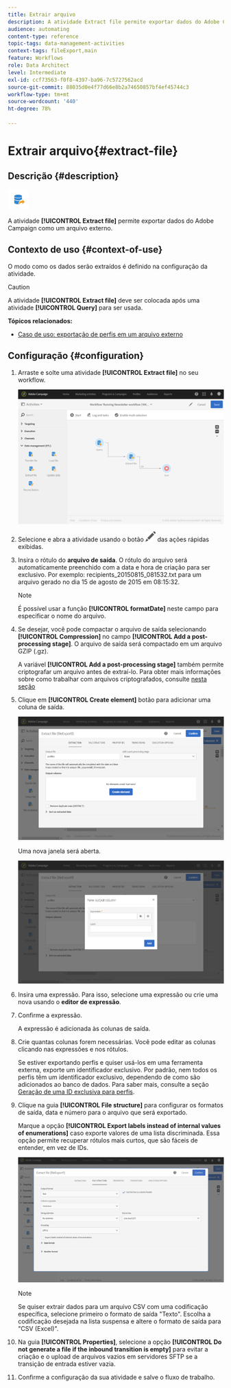 ```yaml
---
title: Extrair arquivo
description: A atividade Extract file permite exportar dados do Adobe Campaign como um arquivo externo.
audience: automating
content-type: reference
topic-tags: data-management-activities
context-tags: fileExport,main
feature: Workflows
role: Data Architect
level: Intermediate
exl-id: ccf73563-f0f8-4397-ba96-7c5727562acd
source-git-commit: 88035d0e4f77d66e8b2a74650857bf4ef45744c3
workflow-type: tm+mt
source-wordcount: '440'
ht-degree: 78%

---
```


# Extrair arquivo{#extract-file}

## Descrição {#description}

![](assets/export.png)

A atividade **[!UICONTROL Extract file]** permite exportar dados do Adobe Campaign como um arquivo externo.

## Contexto de uso {#context-of-use}

O modo como os dados serão extraídos é definido na configuração da atividade.

>[!CAUTION]
>
>A atividade **[!UICONTROL Extract file]** deve ser colocada após uma atividade **[!UICONTROL Query]** para ser usada.

**Tópicos relacionados:**

* [Caso de uso: exportação de perfis em um arquivo externo](../../automating/using/exporting-profiles-in-file.md)

## Configuração {#configuration}

1. Arraste e solte uma atividade **[!UICONTROL Extract file]** no seu workflow.

   ![](assets/wkf_data_export1.png)

1. Selecione e abra a atividade usando o botão ![](assets/edit_darkgrey-24px.png) das ações rápidas exibidas.
1. Insira o rótulo do **arquivo de saída**. O rótulo do arquivo será automaticamente preenchido com a data e hora de criação para ser exclusivo. Por exemplo: recipients_20150815_081532.txt para um arquivo gerado no dia 15 de agosto de 2015 em 08:15:32.

   >[!NOTE]
   >
   >É possível usar a função **[!UICONTROL formatDate]** neste campo para especificar o nome do arquivo.

1. Se desejar, você pode compactar o arquivo de saída selecionando **[!UICONTROL Compression]** no campo **[!UICONTROL Add a post-processing stage]**. O arquivo de saída será compactado em um arquivo GZIP (.gz).

   A variável **[!UICONTROL Add a post-processing stage]** também permite criptografar um arquivo antes de extraí-lo. Para obter mais informações sobre como trabalhar com arquivos criptografados, consulte [nesta seção](../../automating/using/managing-encrypted-data.md)

1. Clique em **[!UICONTROL Create element]** botão para adicionar uma coluna de saída.

   ![](assets/wkf_data_export2.png)

   Uma nova janela será aberta.

   ![](assets/wkf_data_export3.png)

1. Insira uma expressão. Para isso, selecione uma expressão ou crie uma nova usando o **editor de expressão**.
1. Confirme a expressão.

   A expressão é adicionada às colunas de saída.

1. Crie quantas colunas forem necessárias. Você pode editar as colunas clicando nas expressões e nos rótulos.

   Se estiver exportando perfis e quiser usá-los em uma ferramenta externa, exporte um identificador exclusivo. Por padrão, nem todos os perfis têm um identificador exclusivo, dependendo de como são adicionados ao banco de dados. Para saber mais, consulte a seção [Geração de uma ID exclusiva para perfis](../../developing/using/configuring-the-resource-s-data-structure.md#generating-a-unique-id-for-profiles-and-custom-resources).

1. Clique na guia **[!UICONTROL File structure]** para configurar os formatos de saída, data e número para o arquivo que será exportado.

   Marque a opção **[!UICONTROL Export labels instead of internal values of enumerations]** caso exporte valores de uma lista discriminada. Essa opção permite recuperar rótulos mais curtos, que são fáceis de entender, em vez de IDs.

   ![](assets/extract-file-file-structure.png)

   >[!NOTE]
   >
   >Se quiser extrair dados para um arquivo CSV com uma codificação específica, selecione primeiro o formato de saída &quot;Texto&quot;. Escolha a codificação desejada na lista suspensa e altere o formato de saída para &quot;CSV (Excel)&quot;.

1. Na guia **[!UICONTROL Properties]**, selecione a opção **[!UICONTROL Do not generate a file if the inbound transition is empty]** para evitar a criação e o upload de arquivos vazios em servidores SFTP se a transição de entrada estiver vazia.
1. Confirme a configuração da sua atividade e salve o fluxo de trabalho.
